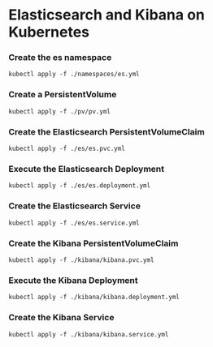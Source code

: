 # Elasticsearch and Kibana on Kubernetes

### Create the es namespace
```kubectl apply -f ./namespaces/es.yml```

### Create a PersistentVolume
```kubectl apply -f ./pv/pv.yml```

### Create the Elasticsearch PersistentVolumeClaim
```kubectl apply -f ./es/es.pvc.yml```

### Execute the Elasticsearch Deployment
```kubectl apply -f ./es/es.deployment.yml```

### Create the Elasticsearch Service
```kubectl apply -f ./es/es.service.yml```

### Create the Kibana PersistentVolumeClaim
```kubectl apply -f ./kibana/kibana.pvc.yml```

### Execute the Kibana Deployment
```kubectl apply -f ./kibana/kibana.deployment.yml```

### Create the Kibana Service
```kubectl apply -f ./kibana/kibana.service.yml```

